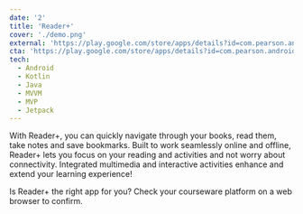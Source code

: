 ```yaml
---
date: '2'
title: 'Reader+'
cover: './demo.png'
external: 'https://play.google.com/store/apps/details?id=com.pearson.android.readerplus&hl=en&gl=US'
cta: 'https://play.google.com/store/apps/details?id=com.pearson.android.readerplus&hl=en&gl=US'
tech:
  - Android
  - Kotlin
  - Java
  - MVVM
  - MVP
  - Jetpack
---
```


With Reader+, you can quickly navigate through your books, read them, take notes and save bookmarks. Built to work seamlessly online and offline, Reader+ lets you focus on your reading and activities and not worry about connectivity. Integrated multimedia and interactive activities enhance and extend your learning experience!

Is Reader+ the right app for you? Check your courseware platform on a web browser to confirm.
